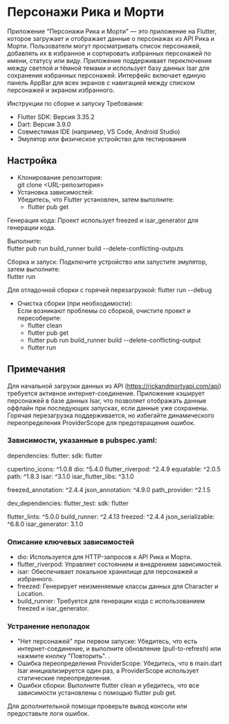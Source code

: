 # Персонажи Рика и Морти

Приложение "Персонажи Рика и Морти" — это приложение на Flutter, которое загружает и отображает данные о персонажах из API Рика и Морти. Пользователи могут просматривать список персонажей, добавлять их в избранное и сортировать избранных персонажей по имени, статусу или виду. Приложение поддерживает переключение между светлой и тёмной темами и использует базу данных Isar для сохранения избранных персонажей. Интерфейс включает единую панель AppBar для всех экранов с навигацией между списком персонажей и экраном избранного.

Инструкции по сборке и запуску
Требования:
* Flutter SDK: Версия 3.35.2
* Dart: Версия 3.9.0
* Совместимая IDE (например, VS Code, Android Studio)
* Эмулятор или физическое устройство для тестирования

## Настройка
- Клонирование репозитория: <br>
  git clone <URL-репозитория>
- Установка зависимостей: <br>
  Убедитесь, что Flutter установлен, затем выполните: 
     - flutter pub get

Генерация кода:
Проект использует freezed и isar_generator для генерации кода. 

Выполните: <br>
flutter pub run build_runner build --delete-conflicting-outputs


Сборка и запуск:
Подключите устройство или запустите эмулятор, затем выполните:<br>
flutter run

Для отладочной сборки с горячей перезагрузкой:
flutter run --debug

- Очистка сборки (при необходимости):<br>
  Если возникают проблемы со сборкой, очистите проект и пересоберите:
    - flutter clean
    - flutter pub get
    - flutter pub run build_runner build --delete-conflicting-output
    - flutter run

## Примечания
Для начальной загрузки данных из API (https://rickandmortyapi.com/api) требуется активное интернет-соединение.
Приложение кэширует персонажей в базе данных Isar, что позволяет отображать данные оффлайн при последующих запусках, если данные уже сохранены.
Горячая перезагрузка поддерживается, но избегайте динамического переопределения ProviderScope для предотвращения ошибок.


### Зависимости, указанные в pubspec.yaml:
dependencies:
  flutter:
    sdk: flutter
    
  cupertino_icons: ^1.0.8
  dio: ^5.4.0
  flutter_riverpod: ^2.4.9
  equatable: ^2.0.5
  path: ^1.8.3
  isar: ^3.1.0
  isar_flutter_libs: ^3.1.0

  freezed_annotation: ^2.4.4
  json_annotation: ^4.9.0
  path_provider: ^2.1.5

dev_dependencies:
  flutter_test:
    sdk: flutter

  flutter_lints: ^5.0.0
  build_runner: ^2.4.13
  freezed: ^2.4.4
  json_serializable: ^6.8.0
  isar_generator: 3.1.0


### Описание ключевых зависимостей
 - dio: Используется для HTTP-запросов к API Рика и Морти.
 - flutter_riverpod: Управляет состоянием и внедрением зависимостей.
 - isar: Обеспечивает локальное хранилище для персонажей и избранного.
 - freezed: Генерирует неизменяемые классы данных для Character и Location.
 - build_runner: Требуется для генерации кода с использованием freezed и isar_generator.

### Устранение неполадок
- "Нет персонажей" при первом запуске: Убедитесь, что есть интернет-соединение, и выполните обновление (pull-to-refresh) или нажмите кнопку "Повторить". .
- Ошибка переопределения ProviderScope: Убедитесь, что в main.dart Isar инициализируется один раз, а ProviderScope использует статические переопределения.
- Ошибки сборки: Выполните flutter clean и убедитесь, что все зависимости установлены с помощью flutter pub get.

Для дополнительной помощи проверьте вывод консоли или предоставьте логи ошибок.
